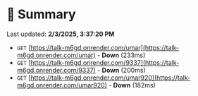 # 📖 Summary
Last updated: **2/3/2025, 3:37:20 PM**

- `GET` [https://talk-m6gd.onrender.com/umar](https://talk-m6gd.onrender.com/umar) - **Down** (233ms)
- `GET` [https://talk-m6gd.onrender.com/9337](https://talk-m6gd.onrender.com/9337) - **Down** (200ms)
- `GET` [https://talk-m6gd.onrender.com/umar920](https://talk-m6gd.onrender.com/umar920) - **Down** (182ms)
